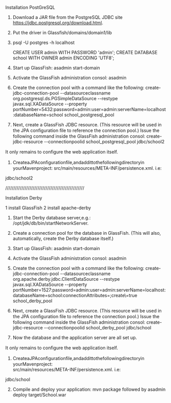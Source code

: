 Installation PostGreSQL

1. Download a JAR file from the PostgreSQL JDBC site https://jdbc.postgresql.org/download.html.
2. Put the driver in Glassfish/domains/domain1/lib

1. psql -U postgres -h localhost

   CREATE USER admin WITH PASSWORD 'admin';
   CREATE DATABASE school WITH OWNER admin ENCODING 'UTF8';

1. Start up GlassFish:
	asadmin start-domain
2. Activate the GlassFish administration consol:
	asadmin
3. Create the connection pool with a command like the following:
create-jdbc-connection-pool --datasourceclassname org.postgresql.ds.PGSimpleDataSource --restype javax.sql.XADataSource --property portNumber=5432:password=admin:user=admin:serverName=localhost:databaseName=school school_postgresql_pool

3. Next, create a GlassFish JDBC resource. (This resource will be used in the JPA conﬁguration ﬁle to reference the connection pool.)
    Issue the following command inside the GlassFish administration consol:
create-jdbc-resource --connectionpoolid school_postgresql_pool jdbc/school2

It only remains to conﬁgure the web application itself.
1. CreateaJPAconﬁgurationﬁle,andaddittothefollowingdirectoryin yourMavenproject:
	src/main/resources/META-INF/persistence.xml.
	i.e:

<?xml version="1.0" encoding="UTF-8"?>
<persistence
        version="2.1"
        xmlns="http://xmlns.jcp.org/xml/ns/persistence"
        xmlns:xsi="http://www.w3.org/2001/XMLSchema-instance"
        xsi:schemaLocation="http://xmlns.jcp.org/xml/ns/persistence http://xmlns.jcp.org/xml/ns/persistence/persistence_2_1.xsd">
    <persistence-unit name="school" transaction-type="JTA">
        <jta-data-source>jdbc/school2</jta-data-source>
        <properties>
            <property name="eclipselink.logging.exceptions" value="false"/>
            <property name="javax.persistence.schema-generation.database.action" value="create"/>
        </properties>
    </persistence-unit>
</persistence>

/////////////////////////////////////////////////

Installation Derby

1 install GlassFish
2 install apache-derby

1. Start the Derby database server,e.g.: /opt/jdk/db/bin/startNetworkServer. 
2. Create a connection pool for the database in GlassFish. (This will also, automatically, create the Derby database itself.) 

1. Start up GlassFish: 
	asadmin start-domain 
2. Activate the GlassFish administration consol: 
	asadmin
3. Create the connection pool with a command like the following: 
	create-jdbc-connection-pool --datasourceclassname org.apache.derby.jdbc.ClientDataSource --restype javax.sql.XADataSource --property portNumber=1527:password=admin:user=admin:serverName=localhost:databaseName=school:connectionAttributes=\;create\\=true school_derby_pool
3. Next, create a GlassFish JDBC resource. (This resource will be used in the JPA conﬁguration ﬁle to reference the connection pool.) 
Issue the following command inside the GlassFish administration consol: 
	create-jdbc-resource --connectionpoolid school_derby_pool jdbc/school 
4. Now the database and the application server are all set up. 
	
It only remains to conﬁgure the web application itself. 
1. CreateaJPAconﬁgurationﬁle,andaddittothefollowingdirectoryin yourMavenproject: 	
	src/main/resources/META-INF/persistence.xml. 
	i.e:
	
<?xml version="1.0" encoding="UTF-8"?>
<persistence
        version="2.1"
        xmlns="http://xmlns.jcp.org/xml/ns/persistence"
        xmlns:xsi="http://www.w3.org/2001/XMLSchema-instance"
        xsi:schemaLocation="http://xmlns.jcp.org/xml/ns/persistence http://xmlns.jcp.org/xml/ns/persistence/persistence_2_1.xsd">
    <persistence-unit name="school" transaction-type="JTA">
        <jta-data-source>jdbc/school</jta-data-source>
        <properties>
            <property name="eclipselink.logging.exceptions" value="false"/>
            <property name="javax.persistence.schema-generation.database.action" value="create"/>
        </properties>
    </persistence-unit>
</persistence>

2. Compile and deploy your application: 
	mvn package 
followed by 
	asadmin deploy target/School.war 
